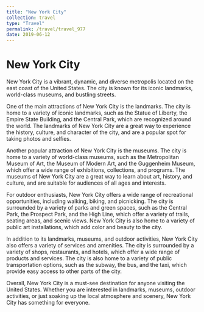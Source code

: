 ```yaml
---
title: "New York City"
collection: travel
type: "Travel"
permalink: /travel/travel_977
date: 2019-06-12
---
```


# New York City
New York City is a vibrant, dynamic, and diverse metropolis located on the east coast of the United States. The city is known for its iconic landmarks, world-class museums, and bustling streets.

One of the main attractions of New York City is the landmarks. The city is home to a variety of iconic landmarks, such as the Statue of Liberty, the Empire State Building, and the Central Park, which are recognized around the world. The landmarks of New York City are a great way to experience the history, culture, and character of the city, and are a popular spot for taking photos and selfies.

Another popular attraction of New York City is the museums. The city is home to a variety of world-class museums, such as the Metropolitan Museum of Art, the Museum of Modern Art, and the Guggenheim Museum, which offer a wide range of exhibitions, collections, and programs. The museums of New York City are a great way to learn about art, history, and culture, and are suitable for audiences of all ages and interests.

For outdoor enthusiasts, New York City offers a wide range of recreational opportunities, including walking, biking, and picnicking. The city is surrounded by a variety of parks and green spaces, such as the Central Park, the Prospect Park, and the High Line, which offer a variety of trails, seating areas, and scenic views. New York City is also home to a variety of public art installations, which add color and beauty to the city.

In addition to its landmarks, museums, and outdoor activities, New York City also offers a variety of services and amenities. The city is surrounded by a variety of shops, restaurants, and hotels, which offer a wide range of products and services. The city is also home to a variety of public transportation options, such as the subway, the bus, and the taxi, which provide easy access to other parts of the city.

Overall, New York City is a must-see destination for anyone visiting the United States. Whether you are interested in landmarks, museums, outdoor activities, or just soaking up the local atmosphere and scenery, New York City has something for everyone.
